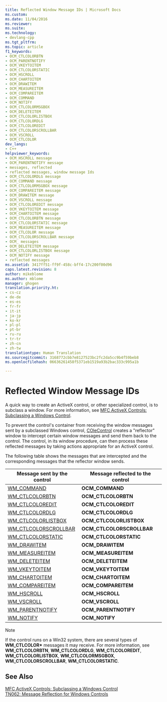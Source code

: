 ```yaml
---
title: Reflected Window Message IDs | Microsoft Docs
ms.custom: 
ms.date: 11/04/2016
ms.reviewer: 
ms.suite: 
ms.technology:
- devlang-cpp
ms.tgt_pltfrm: 
ms.topic: article
f1_keywords:
- OCM_CTLCOLORBTN
- OCM_PARENTNOTIFY
- OCM_VKEYTOITEM
- OCM_CTLCOLORSTATIC
- OCM_HSCROLL
- OCM_CHARTOITEM
- OCM_DRAWITEM
- OCM_MEASUREITEM
- OCM_COMPAREITEM
- OCM_COMMAND
- OCM_NOTIFY
- OCM_CTLCOLORMSGBOX
- OCM_DELETEITEM
- OCM_CTLCOLORLISTBOX
- OCM_CTLCOLORDLG
- OCM_CTLCOLOREDIT
- OCM_CTLCOLORSCROLLBAR
- OCM_VSCROLL
- OCM_CTLCOLOR
dev_langs:
- C++
helpviewer_keywords:
- OCM_HSCROLL message
- OCM_PARENTNOTIFY message
- messages, reflected
- reflected messages, window message Ids
- OCM_CTLCOLORDLG message
- OCM_COMMAND message
- OCM_CTLCOLORMSGBOX message
- OCM_COMPAREITEM message
- OCM_DRAWITEM message
- OCM_VSCROLL message
- OCM_CTLCOLOREDIT message
- OCM_VKEYTOITEM message
- OCM_CHARTOITEM message
- OCM_CTLCOLORBTN message
- OCM_CTLCOLORSTATIC message
- OCM_MEASUREITEM message
- OCM_CTLCOLOR message
- OCM_CTLCOLORSCROLLBAR message
- OCM_ messages
- OCM_DELETEITEM message
- OCM_CTLCOLORLISTBOX message
- OCM_NOTIFY message
- reflected messages
ms.assetid: 3417ff51-ff9f-458c-bff4-17c200f00d96
caps.latest.revision: 8
author: mikeblome
ms.author: mblome
manager: ghogen
translation.priority.ht:
- cs-cz
- de-de
- es-es
- fr-fr
- it-it
- ja-jp
- ko-kr
- pl-pl
- pt-br
- ru-ru
- tr-tr
- zh-cn
- zh-tw
translationtype: Human Translation
ms.sourcegitcommit: 3168772cbb7e8127523bc2fc2da5cc9b4f59beb8
ms.openlocfilehash: 06636261458f5371eb1519a93b2bac333c995a1b

---
```

# Reflected Window Message IDs
A quick way to create an ActiveX control, or other specialized control, is to subclass a window. For more information, see [MFC ActiveX Controls: Subclassing a Windows Control](../mfc/mfc-activex-controls-subclassing-a-windows-control.md).  
  
 To prevent the control's container from receiving the window messages sent by a subclassed Windows control, [COleControl](../mfc/reference/colecontrol-class.md) creates a "reflector" window to intercept certain window messages and send them back to the control. The control, in its window procedure, can then process these reflected messages by taking actions appropriate for an ActiveX control.  
  
 The following table shows the messages that are intercepted and the corresponding messages that the reflector window sends.  
  
|Message sent by the control|Message reflected to the control|  
|---------------------------------|--------------------------------------|  
|[WM_COMMAND](http://msdn.microsoft.com/library/windows/desktop/ms647591)|**OCM_COMMAND**|  
|[WM_CTLCOLORBTN](http://msdn.microsoft.com/library/windows/desktop/bb761849)|**OCM_CTLCOLORBTN**|  
|[WM_CTLCOLOREDIT](http://msdn.microsoft.com/library/windows/desktop/bb761691)|**OCM_CTLCOLOREDIT**|  
|[WM_CTLCOLORDLG](http://msdn.microsoft.com/library/windows/desktop/ms645417)|**OCM_CTLCOLORDLG**|  
|[WM_CTLCOLORLISTBOX](http://msdn.microsoft.com/library/windows/desktop/bb761360)|**OCM_CTLCOLORLISTBOX**|  
|[WM_CTLCOLORSCROLLBAR](http://msdn.microsoft.com/library/windows/desktop/bb787573)|**OCM_CTLCOLORSCROLLBAR**|  
|[WM_CTLCOLORSTATIC](http://msdn.microsoft.com/library/windows/desktop/bb787524)|**OCM_CTLCOLORSTATIC**|  
|[WM_DRAWITEM](http://msdn.microsoft.com/library/windows/desktop/bb775923)|**OCM_DRAWITEM**|  
|[WM_MEASUREITEM](http://msdn.microsoft.com/library/windows/desktop/bb775925)|**OCM_MEASUREITEM**|  
|[WM_DELETEITEM](http://msdn.microsoft.com/library/windows/desktop/bb761362)|**OCM_DELETEITEM**|  
|[WM_VKEYTOITEM](http://msdn.microsoft.com/library/windows/desktop/bb761364)|**OCM_VKEYTOITEM**|  
|[WM_CHARTOITEM](http://msdn.microsoft.com/library/windows/desktop/bb761358)|**OCM_CHARTOITEM**|  
|[WM_COMPAREITEM](http://msdn.microsoft.com/library/windows/desktop/bb775921)|**OCM_COMPAREITEM**|  
|[WM_HSCROLL](http://msdn.microsoft.com/library/windows/desktop/bb787575)|**OCM_HSCROLL**|  
|[WM_VSCROLL](http://msdn.microsoft.com/library/windows/desktop/bb787577)|**OCM_VSCROLL**|  
|[WM_PARENTNOTIFY](https://msdn.microsoft.com/library/ms632638.aspx)|**OCM_PARENTNOTIFY**|  
|[WM_NOTIFY](http://msdn.microsoft.com/library/windows/desktop/bb775583)|**OCM_NOTIFY**|  
  
> [!NOTE]
>  If the control runs on a Win32 system, there are several types of **WM_CTLCOLOR\*** messages it may receive. For more information, see **WM_CTLCOLORBTN**, **WM_CTLCOLORDLG**, **WM_CTLCOLOREDIT**, **WM_CTLCOLORLISTBOX**, **WM_CTLCOLORMSGBOX**, **WM_CTLCOLORSCROLLBAR**, **WM_CTLCOLORSTATIC**.  
  
## See Also  
 [MFC ActiveX Controls: Subclassing a Windows Control](../mfc/mfc-activex-controls-subclassing-a-windows-control.md)   
 [TN062: Message Reflection for Windows Controls](../mfc/tn062-message-reflection-for-windows-controls.md)




<!--HONumber=Jan17_HO2-->


